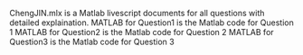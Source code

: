 ChengJIN.mlx is a Matlab livescript documents for all questions with detailed explaination.
MATLAB for Question1 is the Matlab code for Question 1
MATLAB for Question2 is the Matlab code for Question 2
MATLAB for Question3 is the Matlab code for Question 3
